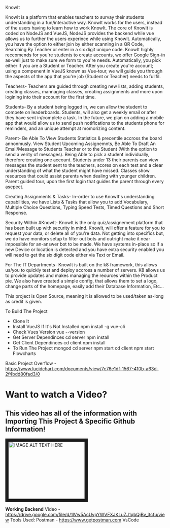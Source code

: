 KnowIt

KnowIt is a platform that enables teachers to survay their students understanding in a fun/interactive way. KnowIt works for the users, instead of the users having to learn how to work KnowIt. The core of KnowIt is coded on NodeJS and VueJS, NodeJS provides the backend while vue allows us to further the users experince while using KnowIt. Automatically, you have the option to either join by either scanning in a QR Code, Searching By Teacher or enter in a six digit unique code. KnowIt highly reccomends for you're students to create accounts, we offer Google Sign-in as-well just to make sure we form to you're needs. Automatically, you pick either if you are a Student or Teacher. After you create you're account; using a compenent in VueJS known as Vue-tour, we will guide you through the aspects of the app that you're job (Student or Teacher) needs to fullfil.

Teachers-
Teachers are guided through creating new lists, adding students, creating classes, mannaging  classes, creating assignments and more upon logining into their account for the first time.

Students- 
By a student being logged in, we can allow the student to compete on leaderboards. Students, will also get a weekly email or after they have sent in/complete a task. In the future, we plan on adding a mobile app that would allow us to send push notifications to the students phone for reminders, and an unique attempt at momorizing content. 

Parent-
Be Able To View Students Statistics & precentile accross the board annonmusly. View Student Upcoming Assignemnts, Be Able To Draft An Email/Message to Students Teacher or to the Student (With the option to send a verity of messages). Being Able to pick a student individually, therefore creating one account. Students under 13 their parents can view messages the student sent to the teachers, scores on each test and a clear understanding of what the student might have missed. Classes show resources that could assist parents when dealing with younger children. Parent guided tour, upon the first login that guides the parent through every asepect. 

Creating Assignments & Tasks- 
In-order to use KnowIt's understanding capabilities, we have Lists & Tasks that allow you to add Vocabulary, Multiple Choice Questions, Typing Speed Tests, Timed Questions and Short Response.

Security Within #KnowIt-
KnowIt is the only quiz/assignement platform that has been built up with security in mind. KnowIt, will offer a feature for you to request your data, or delete all of you're data. Not getting into specifics but, we do have monitors setup to filter out bots and outright make it near impossible for an-answer bot to be made. We have systems in-place so if a new Device or location is detected and you have extra security enabled you will need to get the six digit code either via Text or Email.

For The IT Departments- 
KnowIt is built on the k8 framework, this allows us/you to quickly test and deploy accross a number of servers. K8 allows us to provide updates and makes managing the reources within the Product pie. We also have created a simple config, that allows them to set a logo, change parts of the homepage, easily add their Database Information, Etc...

This project is Open Source, meaning it is allowed to be used/taken as-long as credit is given.

To Build The Project
- Clone It
- Install VueJS If It's Not Installed
npm install -g vue-cli
- Check Vues Version
vue --version
- Get Server Dependinces
cd server
npm install
- Get Client Dependinces
cd client
npm install
- To Run The Project
mongod
cd server
npm start
cd client
npm start
Flowcharts

Basic Project Overflow - https://www.lucidchart.com/documents/view/7c76e1df-1567-410b-a63d-2f4bdd80fad3/0

<h1>Want to watch a Video?</h1>
 <h2>This video has all of the information with Importing This Project & Specific Github Information!</h2>
 <a href="https://drive.google.com/file/d/1lVw5AcUvpYWVFXJKLuZJ1qbQjBv_3cfu/view
" target="_blank"><img src="http://img.youtube.com/vi/4oRgHxUeBY4/0.jpg" 
alt="IMAGE ALT TEXT HERE" width="240" height="180" border="10" /></a>


**Working Backend**
Video - https://drive.google.com/file/d/1lVw5AcUvpYWVFXJKLuZJ1qbQjBv_3cfu/view
Tools Used:
Postman - https://www.getpostman.com
VsCode
